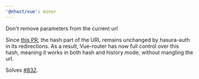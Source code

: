 ```yaml
---
'@nhost/vue': minor
---
```


Don't remove parameters from the current url

Since [this PR](https://github.com/nhost/hasura-auth/pull/315), the hash part of the URL remains unchanged by hasura-auth in its redirections. As a result, Vue-router has now full control over this hash, meaning it works in both hash and history mode, without mangling the url.

Solves [#832](https://github.com/nhost/nhost/issues/832).
